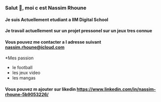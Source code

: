 ### Salut 👋, moi c est Nassim Rhoune
#### Je suis Actuellement etudiant a IIM Digital School
#### Je travail actuellement sur un projet pressonel sur un jeux tres connue
#### Vous pouvez me contacter a l adresse suivant nassim.rhoune@icloud.com
*Mes passion 
* le football
* les jeux video
* les mangas
#### Vous pouvez m ajouter sur likedin https://www.linkedin.com/in/nassim-rhoune-5b9053226/
